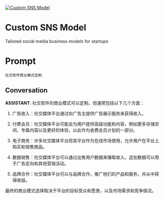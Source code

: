 
[![Custom SNS Model](https://flow-prompt-covers.s3.us-west-1.amazonaws.com/icon/abstract/abs_3.png)]()
# Custom SNS Model 
Tailored social media business models for startups

# Prompt

```
社交软件商业模式定制
```

## Conversation

**ASSISTANT**: 社交软件的商业模式可以定制，但通常包括以下几个方面：



1. 广告收入：社交媒体平台通过向广告主提供广告展示服务来获得收入。



2. 付费会员：社交媒体平台可能会为用户提供高级功能和内容，例如更多存储空间、专属内容以及更好的体验，以此作为收费会员计划的一部分。



3. 电子商务：许多社交媒体平台将其平台作为在线市场使用，允许用户在平台上购买和销售商品。



4. 数据销售：社交媒体平台可以通过出售用户数据来赚取收入。这些数据可以用于广告定向和其他营销活动。



5. 品牌合作：社交媒体平台可以与品牌合作，推广他们的产品和服务，并从中获得收益。



最终的商业模式选择取决于平台的目标受众和愿景，以及市场需求和竞争情况。


